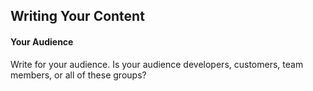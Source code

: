 ## Writing Your Content 

#### Your Audience

Write for your audience. 
Is your audience developers, customers, team members, or all of these groups?


